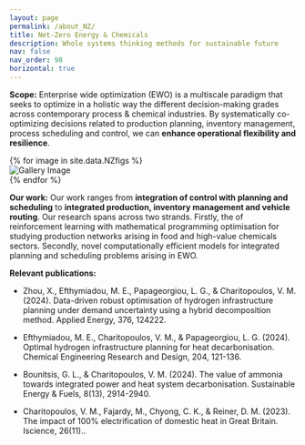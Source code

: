 ```yaml
---
layout: page
permalink: /about_NZ/
title: Net-Zero Energy & Chemicals
description: Whole systems thinking methods for sustainable future
nav: false
nav_order: 98
horizontal: true
---
```


**Scope:** Enterprise wide optimization (EWO) is a multiscale paradigm that seeks to optimize in a holistic way the different decision-making grades across contemporary process & chemical industries. By systematically co-optimizing decisions related to production planning, inventory management, process scheduling and control, we can **enhance operational flexibility and resilience**.

<div class="carousel-wrap">
  {% for image in site.data.NZfigs %}
    <div class="carousel-slide">
      <img src="/assets/img/NetZero/{{ image.pic }}" alt="Gallery Image">
    </div>
  {% endfor %}
</div>

<script>
  document.addEventListener("DOMContentLoaded", function () {
    const slides = document.querySelectorAll('.carousel-slide');
    let current = 0;

    function showSlide(index) {
      slides.forEach((slide, i) => {
        slide.classList.toggle('active', i === index);
      });
    }

    function nextSlide() {
      current = (current + 1) % slides.length;
      showSlide(current);
    }

    showSlide(current);
    setInterval(nextSlide, 3000); // Change every 3 seconds
  });
</script>

**Our work:** Our work ranges from **integration of control with planning and scheduling** to **integrated production, inventory management and vehicle routing**. Our research spans across two strands. Firstly, the of reinforcement learning with mathematical programming optimisation for studying production networks arising in food and high-value chemicals sectors. Secondly, novel computationally efficient models for integrated planning and scheduling problems arising in EWO.

**Relevant publications:**

- Zhou, X., Efthymiadou, M. E., Papageorgiou, L. G., & Charitopoulos, V. M. (2024). Data-driven robust optimisation of hydrogen infrastructure planning under demand uncertainty using a hybrid decomposition method. Applied Energy, 376, 124222.

- Efthymiadou, M. E., Charitopoulos, V. M., & Papageorgiou, L. G. (2024). Optimal hydrogen infrastructure planning for heat decarbonisation. Chemical Engineering Research and Design, 204, 121-136.

- Bounitsis, G. L., & Charitopoulos, V. M. (2024). The value of ammonia towards integrated power and heat system decarbonisation. Sustainable Energy & Fuels, 8(13), 2914-2940.

- Charitopoulos, V. M., Fajardy, M., Chyong, C. K., & Reiner, D. M. (2023). The impact of 100% electrification of domestic heat in Great Britain. Iscience, 26(11)..
